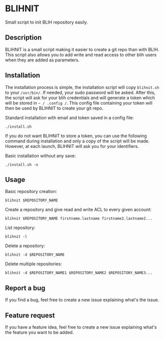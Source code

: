 # BLIHNIT

Small script to init BLIH repository easily. 

## Description

BLIHNIT is a small script making it easier to create a git repo than with BLIH.
This script also allows you to add write and read access to other blih users when they are added as parameters.

## Installation
The installation process is simple, the installation script will copy `blihnit.sh` to your `/usr/bin/`. If needed, your sudo password will be asked. After this, the script will ask for your blih credentials and will generate a token which will be stored in `~ / .config /`. This config file containing your token will then be used by BLIHNIT to create your git repo.

Standard installation with email and token saved in a config file:
```
./install.sh
```

If you do not want BLIHNIT to store a token, you can use the following command during installation and only a copy of the script will be made. However, at each launch, BLIHNIT will ask you for your identifiers.

Basic installation without any save:
```
./install.sh -n
```
## Usage

Basic repository creation:
```
blihnit $REPOSITORY_NAME
```

Create a repository and give read and write ACL to every given account:
```
blihnit $REPOSITORY_NAME firstname.lastname firstname2.lastname2...
```

List repository:
```
blihnit -l
```

Delete a repository:
```
blihnit -d $REPOSITORY_NAME
```

Delete multiple repositories:
```
blihnit -d $REPOSITORY_NAME1 $REPOSITORY_NAME2 $REPOSITORY_NAME3...
```

## Report a bug

If you find a bug, feel free to create a new issue explaining what's the issue.

## Feature request

If you have a feature idea, feel free to create a new issue explaining what's the feature you want to be added.
